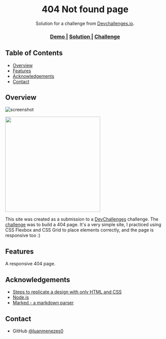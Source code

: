 <!-- Please update value in the {}  -->

<h1 align="center">404 Not found page</h1>

<div align="center">
   Solution for a challenge from  <a href="http://devchallenges.io" target="_blank">Devchallenges.io</a>.
</div>

<div align="center">
  <h3>
    <a href="https://404scarecrowapp.netlify.app/">
      Demo
    </a>
    <span> | </span>
    <a href="https://github.com/luanmenezes0/404challenge">
      Solution
    </a>
    <span> | </span>
    <a href="https://devchallenges.io/challenges/wBunSb7FPrIepJZAg0sY">
      Challenge
    </a>
  </h3>
</div>

<!-- TABLE OF CONTENTS -->

## Table of Contents

- [Overview](#overview)
- [Features](#features)
- [Acknowledgements](#acknowledgements)
- [Contact](#contact)

<!-- OVERVIEW -->

## Overview

![screenshot](https://user-images.githubusercontent.com/31044201/94434696-91dbd400-0170-11eb-91c8-9510a6d3ee1d.png)

<img src="https://user-images.githubusercontent.com/31044201/94435498-9654bc80-0171-11eb-9b22-ebef607ecea2.jpg" width="300"/>

This site was created as a submission to a [DevChallenges](https://devchallenges.io/challenges) challenge. The [challenge](https://devchallenges.io/challenges/wBunSb7FPrIepJZAg0sY) was to build a 404 page. It's a very simple site, I practiced using CSS Flexbox and CSS Grid to place elements correctly, and the page is responsive too :)

## Features

<!-- List the features of your application or follow the template. Don't share the figma file here :) -->

A responsive 404 page.

## Acknowledgements

<!-- This section should list any articles or add-ons/plugins that helps you to complete the project. This is optional but it will help you in the future. For exmpale -->

- [Steps to replicate a design with only HTML and CSS](https://devchallenges-blogs.web.app/how-to-replicate-design/)
- [Node.js](https://nodejs.org/)
- [Marked - a markdown parser](https://github.com/chjj/marked)

## Contact

- GitHub [@luanmenezes0](https://github.com/luanmenezes0)

